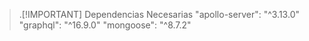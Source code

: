 > .[!IMPORTANT]
> Dependencias Necesarias
> "apollo-server": "^3.13.0"
> "graphql": "^16.9.0"
> "mongoose": "^8.7.2"